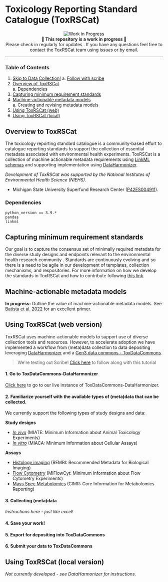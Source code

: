 # Toxicology Reporting Standard Catalogue (ToxRSCat)

<p align="center">  <img src="https://img.shields.io/badge/status-work%20in%20progress-yellow" alt="Work in Progress">  <br>  <strong>🚧 This repository is a work in progress 🚧</strong>  <br> Please check in regularly for updates .  If you have any questions feel free to contact the ToxRSCat team using <i>issues</i> or by email.</p>

----
### Table of Contents
1. [Skip to Data Collection!](#skip-to-the-real-thing)
	a. [Follow with scribe](google.com) 
2. [Overview of ToxRSCat](#overview)<br>
	a. Dependencies<br>
3. [Capturing minimum requirement standards](#updateRS)<br>
4. [Machine-actionable metadata models](#ma)<br>
	a. Creating and revising metadata models <br>
5. [Using ToxRSCat (web)](#changeRS)<br>
6. [Using ToxRSCat (local)](#TDC)

 <a id="overview"></a>
## Overview to ToxRSCat
The toxicology reporting standard catalogue is a community-based effort to catalogue reporting standards to support the collection of essential metadata associated with environmental health experiments. ToxRSCat is a collection of machine actionable metadata requirements using [LinkML schemas](https://linkml.io/) and supporting implementation using [DataHarmonizer](http://3.90.137.203:8080/).

_Development of ToxRSCat was supported by the National Institutes of Environmental Health Science (NIEHS)._
- Michigan State University Superfund Research Center ([P42ES004911](iit.msu.edu)).
### Dependencies
```
python_version == 3.9.*
pandas
linkml
```

<a id="updateRS"></a>
## Capturing minimum requirement standards
Our goal is to capture the consensus set of minimally required metadata for the diverse study designs and endpoints relevant to the environmental health research community <!-- ([see our commentary in EHP](google.com))-->. Standards are continuously evolving and so there is a need to be agile in our development of templates, collection mechanisms, and respositories. For more information on how we develop the standards in ToxRSCat and how to contribute following [this link](https://github.com/naultran/ToxRSCat/tree/main/templates#readme). 

<a id="ma"></a>
## Machine-actionable metadata models
__In progress:__ Outline the value of machine-actionable metadata models. See [Batista et al. 2022](https://pubmed.ncbi.nlm.nih.gov/36180441/) for an excellent primer. 

## Using ToxRSCat (web version)
ToxRSCat uses machine-actionable models to support use of diverse collection tools and resources. However, to accelerate adoption we have implemented a workflow from (meta)data collection to data depositing leveraging [DataHarmonizer](http://3.90.137.203:8080/) and a [Gen3 data commons - ToxDataCommons](fairtox.com).

> We're testing out Scribe! [Click here](google.com) to follow along with this tutorial 

#### 1.  Go to ToxDataCommons-DataHarmonizer
[Click here](http://3.90.137.203:8080/) to go to our live instance of ToxDataCommons-DataHarmonizer.

#### 2. Familiarize yourself with the available types of (meta)data that can be collected.
We currently support the following  types of study designs and data:

__Study designs__

- [_In vivo_](https://github.com/naultran/ToxRSCat/tree/main/templates/miate#readme) (MIATE: Minimum Information about Animal Toxicology Experiments)
- [_In vitro_](https://github.com/naultran/ToxRSCat/tree/main/templates/miaca#readme) (MIACA: Minimum Information about Cellular Assays)

__Assays__ 

- [Histology imaging](https://github.com/naultran/ToxRSCat/tree/main/templates/REMBI#readme) (REMBI: Recommended Metadata for Biological Imaging)
- [Flow Cytometry](https://github.com/naultran/ToxRSCat/tree/main/templates/miflowcyt#readme) (MIFlowCyt: Minimum Information about Flow Cytometry Experiments)
- [Mass Spec Metabolomics](https://github.com/naultran/ToxRSCat/tree/main/templates/ms_mettabolomics#readme) (CIMR: Core Information for Metabolomics Reporting) 

#### 3. Collecting (meta)data
_Instructions here - just like excel!_

#### 4. Save your work!

#### 5. Export for depositing into ToxDataCommons

#### 6. Submit your data to ToxDataCommons

## Using ToxRSCat (local version)
_Not currently developed - see DataHarmonizer for instructions._